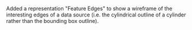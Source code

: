 Added a representation "Feature Edges" to show a wireframe of the interesting edges of a data source (i.e. the cylindrical outline of a cylinder rather than the bounding box outline).
